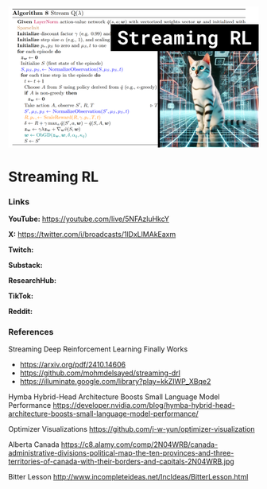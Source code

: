 ![thumbnail](thumbnail.png)

# Streaming RL

### Links

**YouTube:** https://youtube.com/live/5NFAzluHkcY

**X:** https://twitter.com/i/broadcasts/1lDxLlMAkEaxm

**Twitch:**

**Substack:**

**ResearchHub:**

**TikTok:**

**Reddit:**

### References

Streaming Deep Reinforcement Learning Finally Works
- https://arxiv.org/pdf/2410.14606
- https://github.com/mohmdelsayed/streaming-drl
- https://illuminate.google.com/library?play=kkZIWP_XBqe2

Hymba Hybrid-Head Architecture Boosts Small Language Model Performance
https://developer.nvidia.com/blog/hymba-hybrid-head-architecture-boosts-small-language-model-performance/

Optimizer Visualizations
https://github.com/j-w-yun/optimizer-visualization

Alberta Canada
https://c8.alamy.com/comp/2N04WRB/canada-administrative-divisions-political-map-the-ten-provinces-and-three-territories-of-canada-with-their-borders-and-capitals-2N04WRB.jpg

Bitter Lesson
http://www.incompleteideas.net/IncIdeas/BitterLesson.html
